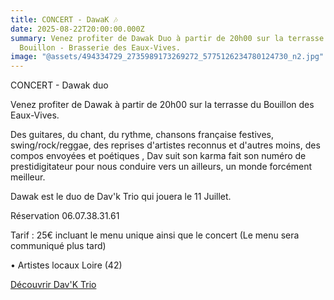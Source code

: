 ```yaml
---
title: CONCERT - DawaK 🎶
date: 2025-08-22T20:00:00.000Z
summary: Venez profiter de Dawak Duo à partir de 20h00 sur la terrasse du
  Bouillon - Brasserie des Eaux-Vives.
image: "@assets/494334729_2735989173269272_5775126234780124730_n2.jpg"
---
```

CONCERT - Dawak duo

Venez profiter de Dawak à partir de 20h00 sur la terrasse du Bouillon des Eaux-Vives.

Des guitares, du chant, du rythme, chansons française festives, swing/rock/reggae, des  reprises d'artistes reconnus et d'autres moins, des compos envoyées et poétiques , Dav suit son karma fait son numéro de prestidigitateur pour nous conduire vers un ailleurs, un monde forcément meilleur.

Dawak est le duo de Dav'k Trio qui jouera le 11 Juillet.

Réservation 06.07.38.31.61

Tarif : 25€ incluant le menu unique ainsi que le concert (Le menu sera communiqué plus tard)

• Artistes locaux Loire (42)

[Découvrir Dav'K Trio](https://www.youtube.com/watch?v=g3Le50YDMw0&t=7s)
